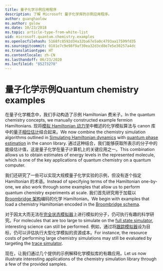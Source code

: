 ```yaml
---
title: 量子化学示例应用程序
description: 了解 Microsoft 量子化学库的示例应用程序。
author: guanghaolow
ms.author: gulow
ms.date: 10/23/2018
ms.topic: article-type-from-white-list
uid: microsoft.quantum.chemistry.examples
ms.openlocfilehash: 5168fc8592d34a32ba67e5a0c4793aa17599fd35
ms.sourcegitcommit: 0181e7c9e98f9af30ea32d3cd8e7e5e30257a4dc
ms.translationtype: HT
ms.contentlocale: zh-CN
ms.lasthandoff: 06/23/2020
ms.locfileid: "85273278"
---
```

# <a name="quantum-chemistry-examples"></a><span data-ttu-id="c10ba-103">量子化学示例</span><span class="sxs-lookup"><span data-stu-id="c10ba-103">Quantum chemistry examples</span></span>

<span data-ttu-id="c10ba-104">在量子化学概念中，我们手动构造了示例 Hamiltonian 费米子。</span><span class="sxs-lookup"><span data-stu-id="c10ba-104">In the quantum chemistry concepts, we manually constructed example fermion Hamiltonians.</span></span> <span data-ttu-id="c10ba-105">现将[模拟 Hamiltonian 动力学](xref:microsoft.quantum.libraries.standard.algorithms)中概述的化学模拟算法与 canon 库中的[量子相位估计](xref:microsoft.quantum.libraries.characterization)结合起来。</span><span class="sxs-lookup"><span data-stu-id="c10ba-105">We now combine the chemistry simulation algorithms outlined in [Simulating Hamiltonian dynamics](xref:microsoft.quantum.libraries.standard.algorithms) with [quantum phase estimation](xref:microsoft.quantum.libraries.characterization) in the canon library.</span></span> <span data-ttu-id="c10ba-106">通过这种结合，我们能够获取所表示的分子中的能级估计值，这是量子化学在量子计算机上的关键应用之一。</span><span class="sxs-lookup"><span data-stu-id="c10ba-106">This combination allows us to obtain  estimates of energy levels in the represented molecule, which is one of the key applications of quantum chemistry on a quantum computer.</span></span> 

<span data-ttu-id="c10ba-107">我们还研究了一些可以实现大规模量子化学实验的示例，但没有逐个指定 Hamiltonian 的术语。</span><span class="sxs-lookup"><span data-stu-id="c10ba-107">Instead of specifying terms of the Hamiltonian one-by-one, we also work through some examples that allow us to perform quantum chemistry experiments at scale.</span></span> <span data-ttu-id="c10ba-108">我们首先研究用于加载以 [Broombridge 架构](xref:microsoft.quantum.libraries.chemistry.schema.broombridge)编码的化学 Hamiltonian。</span><span class="sxs-lookup"><span data-stu-id="c10ba-108">We begin with examples that load a chemistry Hamiltonian encoded in the [Broombridge schema](xref:microsoft.quantum.libraries.chemistry.schema.broombridge).</span></span>

<span data-ttu-id="c10ba-109">对于因太大而无法在[完全状态模拟器](xref:microsoft.quantum.machines.full-state-simulator)上进行模拟的分子，仍可执行有趣的科学研究。</span><span class="sxs-lookup"><span data-stu-id="c10ba-109">For molecules that are too large to simulate on the [full state simulator](xref:microsoft.quantum.machines.full-state-simulator), interesting science can still be performed.</span></span> <span data-ttu-id="c10ba-110">例如，通过将[跟踪模拟器](xref:microsoft.quantum.machines.qc-trace-simulator.intro)设为目标，仍可以评估执行大型化学模拟的资源成本。</span><span class="sxs-lookup"><span data-stu-id="c10ba-110">For instance, the resource costs of performing large chemistry simulations may still be evaluated by targeting the [trace simulator](xref:microsoft.quantum.machines.qc-trace-simulator.intro).</span></span>

<span data-ttu-id="c10ba-111">现在，让我们通过几个提供的示例解释化学模拟库的有趣应用。</span><span class="sxs-lookup"><span data-stu-id="c10ba-111">Let us now illustrate interesting applications of the chemistry simulation library through a few of the provided samples.</span></span>
